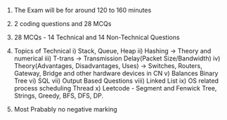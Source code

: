 1) The Exam will be for around 120 to 160 minutes

2) 2 coding questions and 28 MCQs

3) 28 MCQs - 14 Technical and 14 Non-Technical Questions

4) Topics of Technical
    i) Stack, Queue, Heap
    ii) Hashing -> Theory and numerical
    iii) T-trans -> Transmission Delay(Packet Size/Bandwidth)
    iv) Theory(Advantages, Disadvantages, Uses) -> Switches, Routers, 
        Gateway, Bridge and other hardware devices in CN
    v) Balances Binary Tree
    vi) SQL
    vii) Output Based Questions
    viii) Linked List
    ix) OS related process scheduling Thread
    x) Leetcode - Segment and Fenwick Tree, Strings, Greedy, BFS, DFS, DP.

5) Most Prabably no negative marking